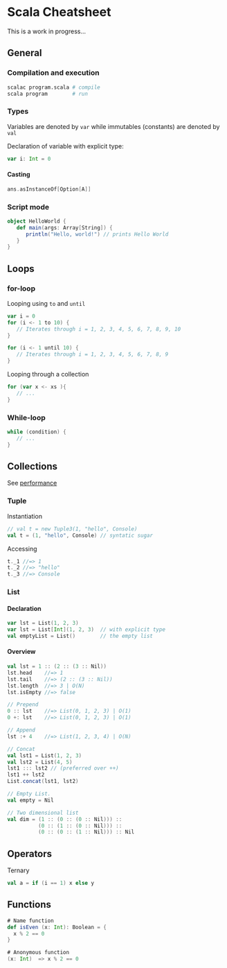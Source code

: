 # Scala Cheatsheet

This is a work in progress...

## General
### Compilation and execution
```sh
scalac program.scala # compile
scala program        # run
```

### Types
Variables are denoted by `var` while immutables (constants) are denoted by `val`

Declaration of variable with explicit type:
```scala
var i: Int = 0
```

#### Casting
```scala
ans.asInstanceOf[Option[A]]
```

### Script mode
```scala
object HelloWorld {
   def main(args: Array[String]) {
      println("Hello, world!") // prints Hello World
   }
}
```
## Loops
### for-loop
Looping using `to` and `until`
```scala
var i = 0
for (i <- 1 to 10) {
   // Iterates through i = 1, 2, 3, 4, 5, 6, 7, 8, 9, 10
}

for (i <- 1 until 10) {
   // Iterates through i = 1, 2, 3, 4, 5, 6, 7, 8, 9
}
```

Looping through a collection
```scala
for (var x <- xs ){
   // ...
}
```
### While-loop
```scala
while (condition) {
   // ...
}
```
## Collections
See [performance](https://docs.scala-lang.org/overviews/collections/performance-characteristics.html)

### Tuple
Instantiation
```scala
// val t = new Tuple3(1, "hello", Console)
val t = (1, "hello", Console) // syntatic sugar
```

Accessing
```scala
t._1 //=> 1
t._2 //=> "hello"
t._3 //=> Console
```

### List
#### Declaration
```scala
var lst = List(1, 2, 3)
var lst = List[Int](1, 2, 3)  // with explicit type
val emptyList = List()        // the empty list
```
#### Overview
```scala
val lst = 1 :: (2 :: (3 :: Nil))
lst.head    //=> 1
lst.tail    //=> (2 :: (3 :: Nil))
lst.length  //=> 3 | O(N)
lst.isEmpty //=> false

// Prepend
0 :: lst    //=> List(0, 1, 2, 3) | O(1)
0 +: lst    //=> List(0, 1, 2, 3) | O(1)

// Append
lst :+ 4    //=> List(1, 2, 3, 4) | O(N)

// Concat
val lst1 = List(1, 2, 3)
val lst2 = List(4, 5)
lst1 ::: lst2 // (preferred over ++)
lst1 ++ lst2
List.concat(lst1, lst2)

// Empty List.
val empty = Nil

// Two dimensional list
val dim = (1 :: (0 :: (0 :: Nil))) ::
          (0 :: (1 :: (0 :: Nil))) ::
          (0 :: (0 :: (1 :: Nil))) :: Nil
```

## Operators
Ternary
```scala
val a = if (i == 1) x else y
```

## Functions
```scala
# Name function
def isEven (x: Int): Boolean = {
  x % 2 == 0
}

# Anonymous function
(x: Int)  => x % 2 == 0
```
